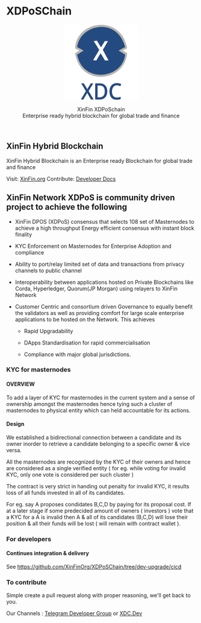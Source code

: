# XDPoSChain

<p align="center">
  <img src="./assets/images/xinfin-logo.png" />
</p>

<p align="center">
  XinFin XDPoSchain<br/>
  Enterprise ready hybrid blockchain for global trade and finance
</p>
<br/>

## XinFin Hybrid Blockchain

XinFin Hybrid Blockchain is an Enterprise ready Blockchain for global trade and finance

Visit: [XinFin.org](https://xinfin.org)
Contribute: [Developer Docs](https://docs.xinfin.org)

## XinFin Network XDPoS is community driven project to achieve the following 

- XinFin DPOS (XDPoS) consensus that selects 108 set of Masternodes to achieve a high throughput Energy efficient consensus with instant block finality

- KYC Enforcement on Masternodes for Enterprise Adoption and compliance

- Ability to port/relay limited set of data and transactions from privacy channels to public channel

- Interoperability between applications hosted on Private Blockchains like Corda, Hyperledger, Quorum(JP Morgan) using relayers to XinFin Network

- Customer Centric and consortium driven Governance to equally benefit the validators as well as providing comfort for large scale enterprise applications to be hosted on the Network. This achieves

  - Rapid Upgradability

  - DApps Standardisation for rapid commercialisation

  - Compliance with major global jurisdictions.

### KYC for masternodes

#### OVERVIEW

To add a layer of KYC for masternodes in the current system and a sense of ownership amongst the masternodes hence tying such a cluster of masternodes to physical entity which can held accountable for its actions.

#### Design

We established a bidirectional connection between a candidate and its owner inorder to retrieve a candidate belonging to a specific owner & vice versa.

All the masternodes are recognized by the KYC of their owners and hence are considered as a single verified entity ( for eg. while voting for invalid KYC, only one vote is considered per such cluster )

The contract is very strict in handing out penalty for invalid KYC, it results loss of all funds invested in all of its candidates.

For eg. say A proposes condidates B,C,D by paying for its proposal cost.
If at a later stage if some predecided amount of owners ( investors ) vote that a KYC for a A is invalid then A & all of its candidates (B,C,D) will lose their position & all their funds will be lost ( will remain with contract wallet ).  

### For developers

#### Continues integration & delivery
See https://github.com/XinFinOrg/XDPoSChain/tree/dev-upgrade/cicd


### To contribute

Simple create a pull request along with proper reasoning, we'll get back to you.

Our Channels : [Telegram Developer Group](https://t.me/XinFinDevelopers)  or [XDC.Dev](https://xdc.dev)
